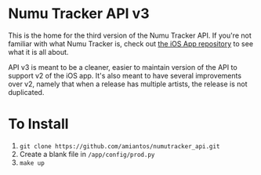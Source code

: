 # Numu Tracker API v3

This is the home for the third version of the Numu Tracker API. If you're not familiar with what Numu Tracker is, check out [the iOS App repository](https://www.github.com/amiantos/numutracker_ios) to see what it is all about.

API v3 is meant to be a cleaner, easier to maintain version of the API to support v2 of the iOS app. It's also meant to have several improvements over v2, namely that when a release has multiple artists, the release is not duplicated.

# To Install
1. `git clone https://github.com/amiantos/numutracker_api.git`
2. Create a blank file in `/app/config/prod.py`
3. `make up`